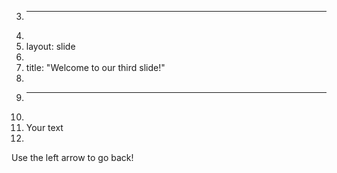 3.	---
4.	
5.	layout: slide
6.	
7.	title: "Welcome to our third slide!"
8.	
9.	---
10.	
11.	Your text
12.	
Use the left arrow to go back!
